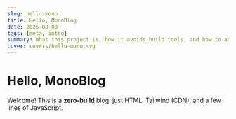 ```yaml
---
slug: hello-mono
title: Hello, MonoBlog
date: 2025-08-08
tags: [meta, intro]
summary: What this project is, how it avoids build tools, and how to add your first post.
cover: covers/hello-mono.svg
---
```


# Hello, MonoBlog

Welcome! This is a **zero-build** blog: just HTML, Tailwind (CDN), and a few lines of JavaScript.
